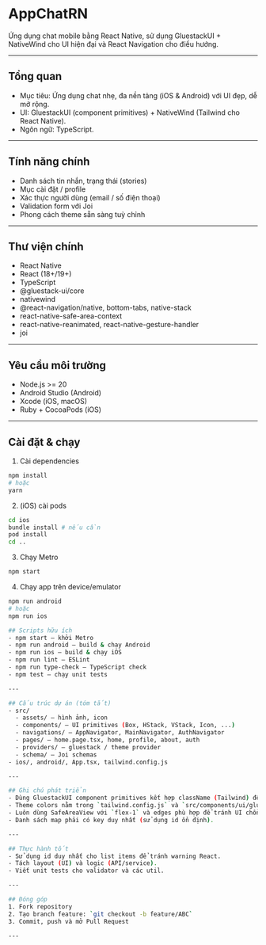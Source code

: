 # AppChatRN

Ứng dụng chat mobile bằng React Native, sử dụng GluestackUI + NativeWind cho UI hiện đại và React Navigation cho điều hướng.

---

## Tổng quan
- Mục tiêu: Ứng dụng chat nhẹ, đa nền tảng (iOS & Android) với UI đẹp, dễ mở rộng.
- UI: GluestackUI (component primitives) + NativeWind (Tailwind cho React Native).
- Ngôn ngữ: TypeScript.

---

## Tính năng chính
- Danh sách tin nhắn, trạng thái (stories)
- Mục cài đặt / profile
- Xác thực người dùng (email / số điện thoại)
- Validation form với Joi
- Phong cách theme sẵn sàng tuỳ chỉnh

---

## Thư viện chính
- React Native
- React (18+/19+)
- TypeScript
- @gluestack-ui/core
- nativewind
- @react-navigation/native, bottom-tabs, native-stack
- react-native-safe-area-context
- react-native-reanimated, react-native-gesture-handler
- joi

---

## Yêu cầu môi trường
- Node.js >= 20
- Android Studio (Android)
- Xcode (iOS, macOS)
- Ruby + CocoaPods (iOS)

---

## Cài đặt & chạy

1. Cài dependencies
```bash
npm install
# hoặc
yarn
```

2. (iOS) cài pods
```bash
cd ios
bundle install # nếu cần
pod install
cd ..
```

3. Chạy Metro
```bash
npm start
```

4. Chạy app trên device/emulator
```bash
npm run android
# hoặc
npm run ios

## Scripts hữu ích
- npm start — khởi Metro
- npm run android — build & chạy Android
- npm run ios — build & chạy iOS
- npm run lint — ESLint
- npm run type-check — TypeScript check
- npm test — chạy unit tests

---

## Cấu trúc dự án (tóm tắt)
- src/
  - assets/ — hình ảnh, icon
  - components/ — UI primitives (Box, HStack, VStack, Icon, ...)
  - navigations/ — AppNavigator, MainNavigator, AuthNavigator
  - pages/ — home.page.tsx, home, profile, about, auth
  - providers/ — gluestack / theme provider
  - schema/ — Joi schemas
- ios/, android/, App.tsx, tailwind.config.js

---

## Ghi chú phát triển
- Dùng GluestackUI component primitives kết hợp className (Tailwind) để nhất quán.
- Theme colors nằm trong `tailwind.config.js` và `src/components/ui/gluestack-ui-provider/config.ts`.
- Luôn dùng SafeAreaView với `flex-1` và edges phù hợp để tránh UI chồng status bar.
- Danh sách map phải có key duy nhất (sử dụng id ổn định).

---

## Thực hành tốt
- Sử dụng id duy nhất cho list items để tránh warning React.
- Tách layout (UI) và logic (API/service).
- Viết unit tests cho validator và các util.

---

## Đóng góp
1. Fork repository
2. Tạo branch feature: `git checkout -b feature/ABC`
3. Commit, push và mở Pull Request

---
